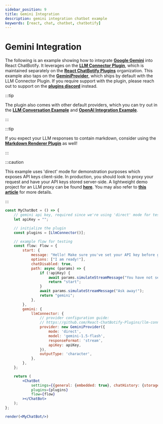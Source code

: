 ```yaml
---
sidebar_position: 9
title: Gemini Integration
description: gemini integration chatbot example
keywords: [react, chat, chatbot, chatbotify]
---
```


# Gemini Integration

The following is an example showing how to integrate [**Google Gemini**](https://ai.google.dev/gemini-api/docs) into React ChatBotify. It leverages on the [**LLM Connector Plugin**](https://www.npmjs.com/package/@rcb-plugins/llm-connector), which is maintained separately on the [**React ChatBotify Plugins**](https://github.com/orgs/React-ChatBotify-Plugins) organization. This example also taps on the [**GeminiProvider**](https://github.com/React-ChatBotify-Plugins/llm-connnector/blob/main/docs/providers/Gemini.md), which ships by default with the LLM Connector Plugin. If you require support with the plugin, please reach out to support on the [**plugins discord**](https://discord.gg/J6pA4v3AMW) instead.

:::tip

The plugin also comes with other default providers, which you can try out in the [**LLM Conversation Example**](/docs/examples/llm_conversation.md) and [**OpenAI Integration Example**](/docs/examples/openai_integration.md).

:::

:::tip

If you expect your LLM responses to contain markdown, consider using the [**Markdown Renderer Plugin**](https://www.npmjs.com/package/@rcb-plugins/markdown-renderer) as well!

:::

:::caution

This example uses 'direct' mode for demonstration purposes which exposes API keys client-side. In production, you should look to proxy your request and have your API keys stored server-side. A lightweight demo project for an LLM proxy can be found [**here**](https://github.com/tjtanjin/llm-proxy). You may also refer to [**this article**](https://tjtanjin.medium.com/how-to-build-and-integrate-a-react-chatbot-with-llms-a-react-chatbotify-guide-part-4-b40cd59fd6e6) for more details.

:::

```jsx live noInline title=MyChatBot.js
const MyChatBot = () => {
	// gemini api key, required since we're using 'direct' mode for testing
	let apiKey = "";

	// initialize the plugin
	const plugins = [LlmConnector()];

	// example flow for testing
	const flow: Flow = {
		start: {
			message: "Hello! Make sure you've set your API key before getting started!",
			options: ["I am ready!"],
			chatDisabled: true,
			path: async (params) => {
				if (!apiKey) {
					await params.simulateStreamMessage("You have not set your API key!");
					return "start";
				}
				await params.simulateStreamMessage("Ask away!");
				return "gemini";
			},
		},
		gemini: {
			llmConnector: {
				// provider configuration guide:
				// https://github.com/React-ChatBotify-Plugins/llm-connnector/blob/main/docs/providers/Gemini.md
				provider: new GeminiProvider({
					mode: 'direct',
					model: 'gemini-1.5-flash',
					responseFormat: 'stream',
					apiKey: apiKey,
				}),
				outputType: 'character',
			},
		},
	};

	return (
		<ChatBot
			settings={{general: {embedded: true}, chatHistory: {storageKey: "example_gemini_integration"}}}
			plugins={plugins}
			flow={flow}
		></ChatBot>
	);
};

render(<MyChatBot/>)
```